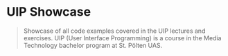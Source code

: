 # UIP Showcase
> Showcase of all code examples covered in the UIP lectures and exercises. UIP (User Interface Programming) is a course in the Media Technology bachelor program at St. Pölten UAS.